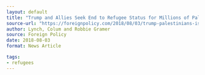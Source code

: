 ```yaml
---
layout: default
title: "Trump and Allies Seek End to Refugee Status for Millions of Palestinians"
source-url: "https://foreignpolicy.com/2018/08/03/trump-palestinians-israel-refugees-unrwaand-allies-seek-end-to-refugee-status-for-millions-of-palestinians-united-nations-relief-and-works-agency-unrwa-israel-palestine-peace-plan-jared-kushner-greenb/"
author: Lynch, Colum and Robbie Gramer
source: Foreign Policy
date: 2018-08-03
format: News Article

tags:
- refugees
---
```



